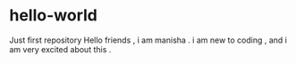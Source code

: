 # hello-world
Just first repository
Hello friends , i am manisha .
i am new to coding , and i am  very excited about this .
